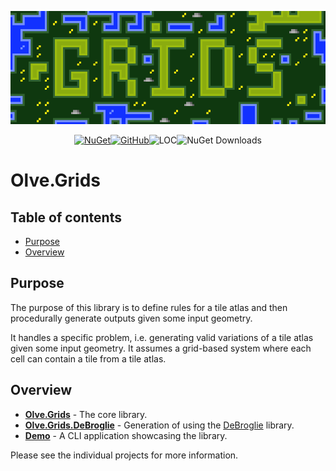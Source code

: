 <div align="center">

![Grids Banner](https://raw.githubusercontent.com/OliverVea/Olve.Grids/refs/heads/master/docs/imgs/grids-banner.gif)

[![NuGet](https://img.shields.io/nuget/v/Olve.Grids?logo=nuget)](https://www.nuget.org/packages/Olve.Grids)[![GitHub](https://img.shields.io/github/license/OliverVea/Olve.Grids)](LICENSE)![LOC](https://img.shields.io/endpoint?url=https%3A%2F%2Fghloc.vercel.app%2Fapi%2FOliverVea%2FOlve.Grids%2Fbadge)![NuGet Downloads](https://img.shields.io/nuget/dt/Olve.Grids)


</div>

# Olve.Grids

## Table of contents

- [Purpose](#purpose)
- [Overview](#overview)

## Purpose

The purpose of this library is to define rules for a tile atlas and then procedurally generate outputs given some input geometry.

It handles a specific problem, i.e. generating valid variations of a tile atlas given some input geometry. It assumes a grid-based system where each cell can contain a tile from a tile atlas.

## Overview

* **[Olve.Grids](src/Olve.Grids)** - The core library.
* **[Olve.Grids.DeBroglie](src/Olve.Grids.DeBroglie)** - Generation of using the [DeBroglie](https://github.com/BorisTheBrave/DeBroglie) library.
* **[Demo](src/Demo)** - A CLI application showcasing the library.

Please see the individual projects for more information.
